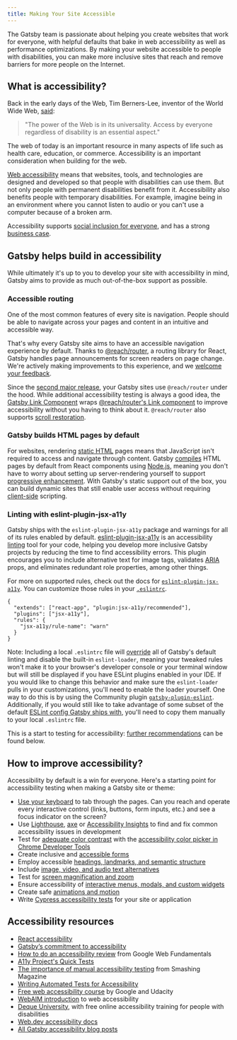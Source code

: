 ```yaml
---
title: Making Your Site Accessible
---
```


The Gatsby team is passionate about helping you create websites that work for everyone, with helpful defaults that bake in web accessibility as well as performance optimizations. By making your website accessible to people with disabilities, you can make more inclusive sites that reach and remove barriers for more people on the Internet.

## What is accessibility?

Back in the early days of the Web, Tim Berners-Lee, inventor of the World Wide Web, [said](https://www.w3.org/Press/IPO-announce):

> "The power of the Web is in its universality.
> Access by everyone regardless of disability is an essential aspect."

The web of today is an important resource in many aspects of life such as health care, education, or commerce. Accessibility is an important consideration when building for the web.

[Web accessibility](https://www.w3.org/WAI/fundamentals/accessibility-intro/#what) means that websites, tools, and technologies are designed and developed so that people with disabilities can use them. But not only people with permanent disabilities benefit from it. Accessibility also benefits people with temporary disabilities. For example, imagine being in an environment where you cannot listen to audio or you can't use a computer because of a broken arm.

Accessibility supports [social inclusion for everyone](https://www.w3.org/standards/webdesign/accessibility#case), and has a strong [business case](https://www.w3.org/WAI/business-case/).

## Gatsby helps build in accessibility

While ultimately it's up to you to develop your site with accessibility in mind, Gatsby aims to provide as much out-of-the-box support as possible.

### Accessible routing

One of the most common features of every site is navigation. People should be able to navigate across your pages and content in an intuitive and accessible way.

That's why every Gatsby site aims to have an accessible navigation experience by default. Thanks to [@reach/router](https://reach.tech/router), a routing library for React, Gatsby handles page announcements for screen readers on page change. We're actively making improvements to this experience, and we [welcome your feedback](/accessibility-statement/).

Since the [second major release](/blog/2018-09-17-gatsby-v2/), your Gatsby sites use `@reach/router` under the hood. While additional accessibility testing is always a good idea, the [Gatsby Link Component](/docs/gatsby-link/) wraps [@reach/router's Link component](https://reach.tech/router/api/Link) to improve accessibility without you having to think about it. `@reach/router` also supports [scroll restoration](/docs/scroll-restoration).

### Gatsby builds HTML pages by default

For websites, rendering [static HTML](/docs/glossary#static) pages means that JavaScript isn't required to access and navigate through content. Gatsby [compiles](/docs/glossary#compiler) HTML pages by default from React components using [Node.js](/docs/glossary#nodejs), meaning you don't have to worry about setting up server-rendering yourself to support [progressive enhancement](/docs/glossary#progressive-enhancement). With Gatsby's static support out of the box, you can build dynamic sites that still enable user access without requiring [client-side](/docs/glossary#client-side) scripting.

### Linting with eslint-plugin-jsx-a11y

Gatsby ships with the `eslint-plugin-jsx-a11y` package and warnings for all of its rules enabled by default. [eslint-plugin-jsx-a11y](https://github.com/evcohen/eslint-plugin-jsx-a11y) is an accessibility [linting](/docs/glossary#linting) tool for your code, helping you develop more inclusive Gatsby projects by reducing the time to find accessibility errors. This plugin encourages you to include alternative text for image tags, validates [ARIA](https://developer.mozilla.org/en-US/docs/Web/Accessibility/ARIA) props, and eliminates redundant role properties, among other things.

For more on supported rules, check out the docs for [`eslint-plugin-jsx-a11y`](https://github.com/evcohen/eslint-plugin-jsx-a11y). You can customize those rules in your [`.eslintrc`](/docs/eslint/#configuring-eslint).

```json:title=.eslintrc
{
  "extends": ["react-app", "plugin:jsx-a11y/recommended"],
  "plugins": ["jsx-a11y"],
  "rules": {
    "jsx-a11y/rule-name": "warn"
  }
}
```

Note: Including a local `.eslintrc` file will [override](/docs/eslint/#configuring-eslint) all of Gatsby's default linting and disable the built-in `eslint-loader`, meaning your tweaked rules won't make it to your browser's developer console or your terminal window but will still be displayed if you have ESLint plugins enabled in your IDE. If you would like to change this behavior and make sure the `eslint-loader` pulls in your customizations, you'll need to enable the loader yourself. One way to do this is by using the Community plugin [`gatsby-plugin-eslint`](https://www.gatsbyjs.org/packages/gatsby-plugin-eslint/). Additionally, if you would still like to take advantage of some subset of the default [ESLint config Gatsby ships with](https://github.com/gatsbyjs/gatsby/blob/master/packages/gatsby/src/utils/eslint-config.ts), you'll need to copy them manually to your local `.eslintrc` file.

This is a start to testing for accessibility: [further recommendations](#how-to-improve-accessibility) can be found below.

## How to improve accessibility?

Accessibility by default is a win for everyone. Here's a starting point for accessibility testing when making a Gatsby site or theme:

- [Use your keyboard](https://webaim.org/techniques/keyboard/) to tab through the pages. Can you reach and operate every interactive control (links, buttons, form inputs, etc.) and see a focus indicator on the screen?
- Use [Lighthouse](https://developers.google.com/web/tools/lighthouse/), [axe](https://www.deque.com/axe/) or [Accessibility Insights](https://accessibilityinsights.io/) to find and fix common accessibility issues in development
- Test for [adequate color contrast](https://dequeuniversity.com/tips/color-contrast) with the [accessibility color picker in Chrome Developer Tools](https://developers.google.com/web/updates/2018/01/devtools#contrast)
- Create inclusive and [accessible forms](/docs/building-a-contact-form#creating-an-accessible-form)
- Employ accessible [headings, landmarks, and semantic structure](https://webaim.org/techniques/semanticstructure/)
- Include [image, video, and audio text alternatives](https://a11y-style-guide.com/style-guide/section-media.html)
- Test for [screen magnification and zoom](https://axesslab.com/make-site-accessible-screen-magnifiers/)
- Ensure accessibility of [interactive menus, modals, and custom widgets](https://developer.mozilla.org/en-US/docs/Web/Accessibility/An_overview_of_accessible_web_applications_and_widgets)
- Create safe [animations and motion](https://alistapart.com/article/designing-safer-web-animation-for-motion-sensitivity/)
- Write [Cypress accessibility tests](/docs/end-to-end-testing/#writing-tests) for your site or application

## Accessibility resources

- [React accessibility](https://reactjs.org/docs/accessibility.html)
- [Gatsby’s commitment to accessibility](/blog/2019-04-18-gatsby-commitment-to-accessibility/)
- [How to do an accessibility review](https://developers.google.com/web/fundamentals/accessibility/how-to-review) from Google Web Fundamentals
- [A11y Project's Quick Tests](https://a11yproject.com/#Quick-tests)
- [The importance of manual accessibility testing](https://www.smashingmagazine.com/2018/09/importance-manual-accessibility-testing/) from Smashing Magazine
- [Writing Automated Tests for Accessibility](https://www.24a11y.com/2017/writing-automated-tests-accessibility/)
- [Free web accessibility course](https://www.udacity.com/course/web-accessibility--ud891) by Google and Udacity
- [WebAIM introduction](https://webaim.org/intro/) to web accessibility
- [Deque University](https://dequeuniversity.com), with free online accessibility training for people with disabilities
- [Web.dev accessibility docs](https://web.dev/accessible)
- [All Gatsby accessibility blog posts](/blog/tags/accessibility/)
